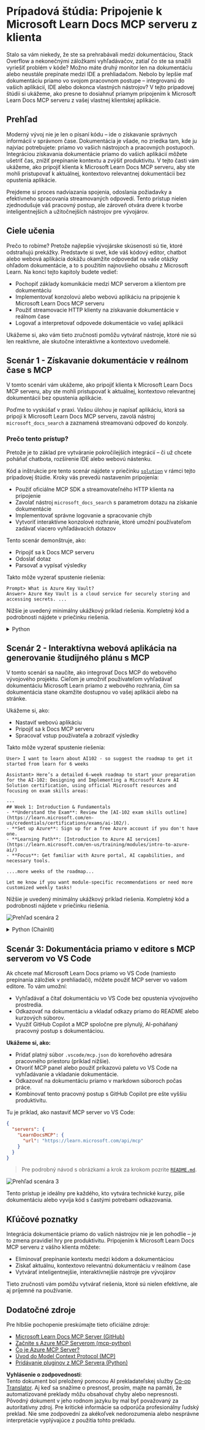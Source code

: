 <!--
CO_OP_TRANSLATOR_METADATA:
{
  "original_hash": "4319d291c9d124ecafea52b3d04bfa0e",
  "translation_date": "2025-07-14T06:29:01+00:00",
  "source_file": "09-CaseStudy/docs-mcp/README.md",
  "language_code": "sk"
}
-->
# Prípadová štúdia: Pripojenie k Microsoft Learn Docs MCP serveru z klienta

Stalo sa vám niekedy, že ste sa prehrabávali medzi dokumentáciou, Stack Overflow a nekonečnými záložkami vyhľadávačov, zatiaľ čo ste sa snažili vyriešiť problém v kóde? Možno máte druhý monitor len na dokumentáciu alebo neustále prepínate medzi IDE a prehliadačom. Nebolo by lepšie mať dokumentáciu priamo vo svojom pracovnom postupe – integrovanú do vašich aplikácií, IDE alebo dokonca vlastných nástrojov? V tejto prípadovej štúdii si ukážeme, ako presne to dosiahnuť priamym pripojením k Microsoft Learn Docs MCP serveru z vašej vlastnej klientskej aplikácie.

## Prehľad

Moderný vývoj nie je len o písaní kódu – ide o získavanie správnych informácií v správnom čase. Dokumentácia je všade, no zriedka tam, kde ju najviac potrebujete: priamo vo vašich nástrojoch a pracovných postupoch. Integráciou získavania dokumentácie priamo do vašich aplikácií môžete ušetriť čas, znížiť prepínanie kontextu a zvýšiť produktivitu. V tejto časti vám ukážeme, ako pripojiť klienta k Microsoft Learn Docs MCP serveru, aby ste mohli pristupovať k aktuálnej, kontextovo relevantnej dokumentácii bez opustenia aplikácie.

Prejdeme si proces nadviazania spojenia, odoslania požiadavky a efektívneho spracovania streamovaných odpovedí. Tento prístup nielen zjednodušuje váš pracovný postup, ale zároveň otvára dvere k tvorbe inteligentnejších a užitočnejších nástrojov pre vývojárov.

## Ciele učenia

Prečo to robíme? Pretože najlepšie vývojárske skúsenosti sú tie, ktoré odstraňujú prekážky. Predstavte si svet, kde váš kódový editor, chatbot alebo webová aplikácia dokážu okamžite odpovedať na vaše otázky ohľadom dokumentácie, a to s použitím najnovšieho obsahu z Microsoft Learn. Na konci tejto kapitoly budete vedieť:

- Pochopiť základy komunikácie medzi MCP serverom a klientom pre dokumentáciu
- Implementovať konzolovú alebo webovú aplikáciu na pripojenie k Microsoft Learn Docs MCP serveru
- Použiť streamovacie HTTP klienty na získavanie dokumentácie v reálnom čase
- Logovať a interpretovať odpovede dokumentácie vo vašej aplikácii

Ukážeme si, ako vám tieto zručnosti pomôžu vytvárať nástroje, ktoré nie sú len reaktívne, ale skutočne interaktívne a kontextovo uvedomelé.

## Scenár 1 - Získavanie dokumentácie v reálnom čase s MCP

V tomto scenári vám ukážeme, ako pripojiť klienta k Microsoft Learn Docs MCP serveru, aby ste mohli pristupovať k aktuálnej, kontextovo relevantnej dokumentácii bez opustenia aplikácie.

Poďme to vyskúšať v praxi. Vašou úlohou je napísať aplikáciu, ktorá sa pripojí k Microsoft Learn Docs MCP serveru, zavolá nástroj `microsoft_docs_search` a zaznamená streamovanú odpoveď do konzoly.

### Prečo tento prístup?
Pretože je to základ pre vytváranie pokročilejších integrácií – či už chcete poháňať chatbota, rozšírenie IDE alebo webovú nástenku.

Kód a inštrukcie pre tento scenár nájdete v priečinku [`solution`](./solution/README.md) v rámci tejto prípadovej štúdie. Kroky vás prevedú nastavením pripojenia:
- Použiť oficiálne MCP SDK a streamovateľného HTTP klienta na pripojenie
- Zavolať nástroj `microsoft_docs_search` s parametrom dotazu na získanie dokumentácie
- Implementovať správne logovanie a spracovanie chýb
- Vytvoriť interaktívne konzolové rozhranie, ktoré umožní používateľom zadávať viacero vyhľadávacích dotazov

Tento scenár demonštruje, ako:
- Pripojiť sa k Docs MCP serveru
- Odoslať dotaz
- Parsovať a vypísať výsledky

Takto môže vyzerať spustenie riešenia:

```
Prompt> What is Azure Key Vault?
Answer> Azure Key Vault is a cloud service for securely storing and accessing secrets. ...
```

Nižšie je uvedený minimálny ukážkový príklad riešenia. Kompletný kód a podrobnosti nájdete v priečinku riešenia.

<details>
<summary>Python</summary>

```python
import asyncio
from mcp.client.streamable_http import streamablehttp_client
from mcp import ClientSession

async def main():
    async with streamablehttp_client("https://learn.microsoft.com/api/mcp") as (read_stream, write_stream, _):
        async with ClientSession(read_stream, write_stream) as session:
            await session.initialize()
            result = await session.call_tool("microsoft_docs_search", {"query": "Azure Functions best practices"})
            print(result.content)

if __name__ == "__main__":
    asyncio.run(main())
```

- Pre kompletnú implementáciu a logovanie pozrite [`scenario1.py`](../../../../09-CaseStudy/docs-mcp/solution/python/scenario1.py).
- Inštrukcie na inštaláciu a používanie nájdete v súbore [`README.md`](./solution/python/README.md) v rovnakom priečinku.
</details>

## Scenár 2 - Interaktívna webová aplikácia na generovanie študijného plánu s MCP

V tomto scenári sa naučíte, ako integrovať Docs MCP do webového vývojového projektu. Cieľom je umožniť používateľom vyhľadávať dokumentáciu Microsoft Learn priamo z webového rozhrania, čím sa dokumentácia stane okamžite dostupnou vo vašej aplikácii alebo na stránke.

Ukážeme si, ako:
- Nastaviť webovú aplikáciu
- Pripojiť sa k Docs MCP serveru
- Spracovať vstup používateľa a zobraziť výsledky

Takto môže vyzerať spustenie riešenia:

```
User> I want to learn about AI102 - so suggest the roadmap to get it started from learn for 6 weeks

Assistant> Here’s a detailed 6-week roadmap to start your preparation for the AI-102: Designing and Implementing a Microsoft Azure AI Solution certification, using official Microsoft resources and focusing on exam skills areas:

---
## Week 1: Introduction & Fundamentals
- **Understand the Exam**: Review the [AI-102 exam skills outline](https://learn.microsoft.com/en-us/credentials/certifications/exams/ai-102/).
- **Set up Azure**: Sign up for a free Azure account if you don't have one.
- **Learning Path**: [Introduction to Azure AI services](https://learn.microsoft.com/en-us/training/modules/intro-to-azure-ai/)
- **Focus**: Get familiar with Azure portal, AI capabilities, and necessary tools.

....more weeks of the roadmap...

Let me know if you want module-specific recommendations or need more customized weekly tasks!
```

Nižšie je uvedený minimálny ukážkový príklad riešenia. Kompletný kód a podrobnosti nájdete v priečinku riešenia.

![Prehľad scenára 2](../../../../translated_images/scenario2.0c92726d5cd81f68238e5ba65f839a0b300d5b74b8ca7db28bc8f900c3e7d037.sk.png)

<details>
<summary>Python (Chainlit)</summary>

Chainlit je framework na tvorbu konverzačných AI webových aplikácií. Uľahčuje vytváranie interaktívnych chatbotov a asistentov, ktorí môžu volať MCP nástroje a zobrazovať výsledky v reálnom čase. Je ideálny na rýchle prototypovanie a používateľsky prívetivé rozhrania.

```python
import chainlit as cl
import requests

MCP_URL = "https://learn.microsoft.com/api/mcp"

@cl.on_message
def handle_message(message):
    query = {"question": message}
    response = requests.post(MCP_URL, json=query)
    if response.ok:
        result = response.json()
        cl.Message(content=result.get("answer", "No answer found.")).send()
    else:
        cl.Message(content="Error: " + response.text).send()
```

- Pre kompletnú implementáciu pozrite [`scenario2.py`](../../../../09-CaseStudy/docs-mcp/solution/python/scenario2.py).
- Inštrukcie na nastavenie a spustenie nájdete v [`README.md`](./solution/python/README.md).
</details>

## Scenár 3: Dokumentácia priamo v editore s MCP serverom vo VS Code

Ak chcete mať Microsoft Learn Docs priamo vo VS Code (namiesto prepínania záložiek v prehliadači), môžete použiť MCP server vo vašom editore. To vám umožní:
- Vyhľadávať a čítať dokumentáciu vo VS Code bez opustenia vývojového prostredia.
- Odkazovať na dokumentáciu a vkladať odkazy priamo do README alebo kurzových súborov.
- Využiť GitHub Copilot a MCP spoločne pre plynulý, AI-poháňaný pracovný postup s dokumentáciou.

**Ukážeme si, ako:**
- Pridať platný súbor `.vscode/mcp.json` do koreňového adresára pracovného priestoru (príklad nižšie).
- Otvoriť MCP panel alebo použiť príkazovú paletu vo VS Code na vyhľadávanie a vkladanie dokumentácie.
- Odkazovať na dokumentáciu priamo v markdown súboroch počas práce.
- Kombinovať tento pracovný postup s GitHub Copilot pre ešte vyššiu produktivitu.

Tu je príklad, ako nastaviť MCP server vo VS Code:

```json
{
  "servers": {
    "LearnDocsMCP": {
      "url": "https://learn.microsoft.com/api/mcp"
    }
  }
}
```

</details>

> Pre podrobný návod s obrázkami a krok za krokom pozrite [`README.md`](./solution/scenario3/README.md).

![Prehľad scenára 3](../../../../translated_images/step4-prompt-chat.12187bb001605efc5077992b621f0fcd1df12023c5dce0464f8eb8f3d595218f.sk.png)

Tento prístup je ideálny pre každého, kto vytvára technické kurzy, píše dokumentáciu alebo vyvíja kód s častými potrebami odkazovania.

## Kľúčové poznatky

Integrácia dokumentácie priamo do vašich nástrojov nie je len pohodlie – je to zmena pravidiel hry pre produktivitu. Pripojením k Microsoft Learn Docs MCP serveru z vášho klienta môžete:

- Eliminovať prepínanie kontextu medzi kódom a dokumentáciou
- Získať aktuálnu, kontextovo relevantnú dokumentáciu v reálnom čase
- Vytvárať inteligentnejšie, interaktívnejšie nástroje pre vývojárov

Tieto zručnosti vám pomôžu vytvárať riešenia, ktoré sú nielen efektívne, ale aj príjemné na používanie.

## Dodatočné zdroje

Pre hlbšie pochopenie preskúmajte tieto oficiálne zdroje:

- [Microsoft Learn Docs MCP Server (GitHub)](https://github.com/MicrosoftDocs/mcp)
- [Začnite s Azure MCP Serverom (mcp-python)](https://learn.microsoft.com/en-us/azure/developer/azure-mcp-server/get-started#create-the-python-app)
- [Čo je Azure MCP Server?](https://learn.microsoft.com/en-us/azure/developer/azure-mcp-server/)
- [Úvod do Model Context Protocol (MCP)](https://modelcontextprotocol.io/introduction)
- [Pridávanie pluginov z MCP Servera (Python)](https://learn.microsoft.com/en-us/semantic-kernel/concepts/plugins/adding-mcp-plugins)

**Vyhlásenie o zodpovednosti**:  
Tento dokument bol preložený pomocou AI prekladateľskej služby [Co-op Translator](https://github.com/Azure/co-op-translator). Aj keď sa snažíme o presnosť, prosím, majte na pamäti, že automatizované preklady môžu obsahovať chyby alebo nepresnosti. Pôvodný dokument v jeho rodnom jazyku by mal byť považovaný za autoritatívny zdroj. Pre kritické informácie sa odporúča profesionálny ľudský preklad. Nie sme zodpovední za akékoľvek nedorozumenia alebo nesprávne interpretácie vyplývajúce z použitia tohto prekladu.